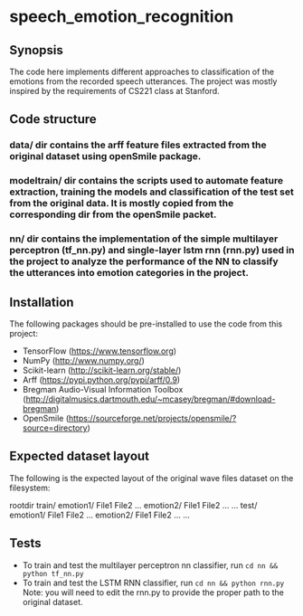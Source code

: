 # speech_emotion_recognition
## Synopsis

The code here implements different approaches to classification of the emotions from the recorded speech utterances. The project was mostly inspired by the requirements of CS221 class at Stanford.

## Code structure

### data/ dir contains the arff feature files extracted from the original dataset using openSmile package.

### modeltrain/ dir contains the scripts used to automate feature extraction, training the models and classification of the test set from the original data. It is mostly copied from the corresponding dir from the openSmile packet.  

### nn/ dir contains the implementation of the simple multilayer perceptron (tf_nn.py) and single-layer lstm rnn (rnn.py) used in the project to analyze the performance of the NN to classify the utterances into emotion categories in the project.

## Installation

The following packages should be pre-installed to use the code from this project:

- TensorFlow (https://www.tensorflow.org)
- NumPy (http://www.numpy.org/)
- Scikit-learn (http://scikit-learn.org/stable/)
- Arff (https://pypi.python.org/pypi/arff/0.9)
- Bregman Audio-Visual Information Toolbox (http://digitalmusics.dartmouth.edu/~mcasey/bregman/#download-bregman)
- OpenSmile (https://sourceforge.net/projects/opensmile/?source=directory)

## Expected dataset layout

The following is the expected layout of the original wave files dataset on the filesystem:

   rootdir
      train/
            emotion1/
                File1
                File2
                …
            emotion2/
                File1
                File2
                …
            ...
      test/
            emotion1/
                File1
                File2
                …
            emotion2/
                File1
                File2
                …
            ...

## Tests

- To train and test the multilayer perceptron nn classifier, run `cd nn && python tf_nn.py`
- To train and test the LSTM RNN classifier, run `cd nn && python rnn.py`
   Note: you will need to edit the rnn.py to provide the proper path to the original dataset.
